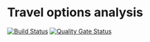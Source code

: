 # Travel options analysis
[![Build Status](https://travis-ci.com/beloshabskiy/travel.svg?branch=master)](https://travis-ci.com/beloshabskiy/travel)
[![Quality Gate Status](https://sonarcloud.io/api/project_badges/measure?project=beloshabskiy_travel&metric=alert_status)](https://sonarcloud.io/dashboard?id=beloshabskiy_travel)
